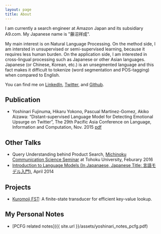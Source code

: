 ```yaml
---
layout: page
title: About
---
```


I am currently a search engineer at Amazon Japan and its subsidiary A9.com. My Japanese name is "藤沼祥成". 

My main interest is on Natural Language Processing. On the method side, I am intersted in unsupervised or semi-supervised learning, because it requires less human burden. On the application side, I am interested in cross-lingual processing such as Japanese or other Asian languages. Japanese (or Chinese, Korean, etc.) is an unsegmented language and this fact makes it difficult to tokenize (word segmentation and POS-tagging) when compared to English. 

You can find me on [LinkedIn](https://jp.linkedin.com/in/yoshinari-fujinuma-4b612959), [Twitter](https://twitter.com/akkikiki), and [Github](https://github.com/akkikiki).

## Publication
* Yoshinari Fujinuma, Hikaru Yokono, Pascual Martinez-Gomez, Akiko Aizawa: “Distant-supervised Language Model for Detecting Emotional Upsurge on Twitter”, The 29th Pacific Asia Conference on Language, Information and Computation, Nov. 2015 [pdf](http://aclweb.org/anthology/Y/Y15/Y15-1056.pdf)

## Other Talks
* Query Understanding behind Product Search, [Michinoku Communication Science Seminar](http://www.cl.ecei.tohoku.ac.jp/index.php?MiCS) at Tohoku University, Feburary 2016
* [Introduction to Language Models (In Japanaese, Japanese Title: 言語モデル入門)](http://www.slideshare.net/yoshinarifujinuma/04-12-labmeetingforpublic), April 2014

## Projects
* [Kuromoji FST](https://github.com/atilika/fst): A finite-state transducer for efficient key-value lookup.

## My Personal Notes
* [PCFG related notes]({{ site.url }}/assets/yoshinari_notes_pcfg.pdf)
